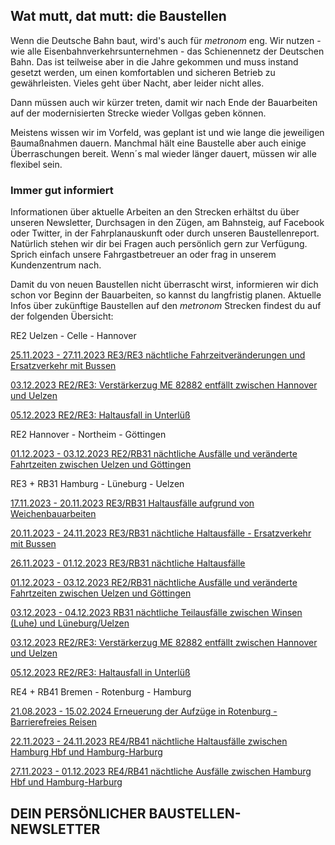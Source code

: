 Wat mutt, dat mutt: die Baustellen
----------

Wenn die Deutsche Bahn baut, wird's auch für *metronom* eng.
Wir nutzen - wie alle Eisenbahnverkehrsunternehmen - das Schienennetz der Deutschen Bahn. Das ist teilweise aber in die Jahre gekommen und muss instand gesetzt werden, um einen komfortablen und sicheren Betrieb zu gewährleisten. Vieles geht über Nacht, aber leider nicht alles.

Dann müssen auch wir kürzer treten, damit wir nach Ende der Bauarbeiten auf der modernisierten Strecke wieder Vollgas geben können.

Meistens wissen wir im Vorfeld, was geplant ist und wie lange die jeweiligen Baumaßnahmen dauern. Manchmal hält eine Baustelle aber auch einige Überraschungen bereit. Wenn´s mal wieder länger dauert, müssen wir alle flexibel sein.

### Immer gut informiert ###

Informationen über aktuelle Arbeiten an den Strecken erhältst du über unseren Newsletter, Durchsagen in den Zügen, am Bahnsteig, auf Facebook oder Twitter, in der Fahrplanauskunft oder durch unseren Baustellenreport. Natürlich stehen wir dir bei Fragen auch persönlich gern zur Verfügung. Sprich einfach unsere Fahrgastbetreuer an oder frag in unserem Kundenzentrum nach.

Damit du von neuen Baustellen nicht überrascht wirst, informieren wir dich schon vor Beginn der Bauarbeiten, so kannst du langfristig planen. Aktuelle Infos über zukünftige Baustellen auf den *metronom* Strecken findest du auf der folgenden Übersicht:

RE2 Uelzen - Celle - Hannover

[25.11.2023 - 27.11.2023 RE3/RE3 nächtliche Fahrzeitveränderungen und Ersatzverkehr mit Bussen](https://www.der-metronom.de/baustellen/re3-re3-naechtliche-fahrzeitveraenderungen-und-ersatzverkehr-mit-bussen/)

[03.12.2023 RE2/RE3: Verstärkerzug ME 82882 entfällt zwischen Hannover und Uelzen](https://www.der-metronom.de/baustellen/re2-re3-verstaerkerzug-me-82882-entfaellt-zwischen-hannover-und-uelzen/)

[05.12.2023 RE2/RE3: Haltausfall in Unterlüß](https://www.der-metronom.de/baustellen/re2-re3-haltausfall-in-unterluess/)

RE2 Hannover - Northeim - Göttingen

[01.12.2023 - 03.12.2023 RE2/RB31 nächtliche Ausfälle und veränderte Fahrtzeiten zwischen Uelzen und Göttingen](https://www.der-metronom.de/baustellen/re2-rb31-naechtliche-ausfaelle-und-veraenderte-fahrtzeiten-zwischen-uelzen-und-goettingen/)

RE3 + RB31 Hamburg - Lüneburg - Uelzen

[17.11.2023 - 20.11.2023 RE3/RB31 Haltausfälle aufgrund von Weichenbauarbeiten](https://www.der-metronom.de/baustellen/re3-rb31-haltausfaelle-aufgrund-von-weichenbauarbeiten/)

[20.11.2023 - 24.11.2023 RE3/RB31 nächtliche Haltausfälle - Ersatzverkehr mit Bussen](https://www.der-metronom.de/baustellen/re3-rb31-naechtliche-haltausfaelle-ersatzverkehr-mit-bussen/)

[26.11.2023 - 01.12.2023 RE3/RB31 nächtliche Haltausfälle](https://www.der-metronom.de/baustellen/re3-rb31-naechtliche-haltausfaelle/)

[01.12.2023 - 03.12.2023 RE2/RB31 nächtliche Ausfälle und veränderte Fahrtzeiten zwischen Uelzen und Göttingen](https://www.der-metronom.de/baustellen/re2-rb31-naechtliche-ausfaelle-und-veraenderte-fahrtzeiten-zwischen-uelzen-und-goettingen/)

[03.12.2023 - 04.12.2023 RB31 nächtliche Teilausfälle zwischen Winsen (Luhe) und Lüneburg/Uelzen](https://www.der-metronom.de/baustellen/rb31-naechtliche-teilausfaelle-zwischen-winsen-luhe-und-lueneburg-uelzen/)

[03.12.2023 RE2/RE3: Verstärkerzug ME 82882 entfällt zwischen Hannover und Uelzen](https://www.der-metronom.de/baustellen/re2-re3-verstaerkerzug-me-82882-entfaellt-zwischen-hannover-und-uelzen/)

[05.12.2023 RE2/RE3: Haltausfall in Unterlüß](https://www.der-metronom.de/baustellen/re2-re3-haltausfall-in-unterluess/)

RE4 + RB41 Bremen - Rotenburg - Hamburg

[21.08.2023 - 15.02.2024 Erneuerung der Aufzüge in Rotenburg - Barrierefreies Reisen](https://www.der-metronom.de/baustellen/erneuerung-der-aufzuege-in-rotenburg-barrierefreies-reisen/)

[22.11.2023 - 24.11.2023 RE4/RB41 nächtliche Haltausfälle zwischen Hamburg Hbf und Hamburg-Harburg](https://www.der-metronom.de/baustellen/re4-rb41-naechtliche-haltausfaelle-zwischen-hamburg-hbf-und-hamburg-harburg/)

[27.11.2023 - 01.12.2023 RE4/RB41 nächtliche Ausfälle zwischen Hamburg Hbf und Hamburg-Harburg](https://www.der-metronom.de/baustellen/re4-rb41-naechtliche-ausfaelle-zwischen-hamburg-hbf-und-hamburg-harburg/)

DEIN PERSÖNLICHER BAUSTELLEN-NEWSLETTER
----------
